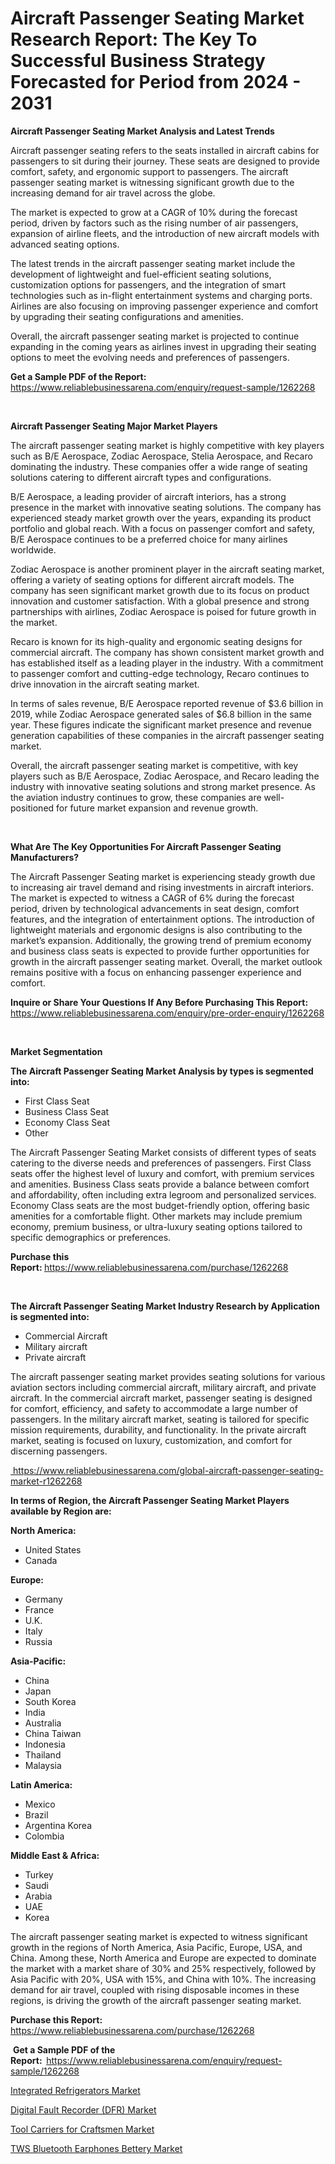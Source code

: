 <p><h1>Aircraft Passenger Seating Market Research Report: The Key To Successful Business Strategy Forecasted for Period from 2024 - 2031</h1></p><p><strong>Aircraft Passenger Seating Market Analysis and Latest Trends</strong></p>
<p><p>Aircraft passenger seating refers to the seats installed in aircraft cabins for passengers to sit during their journey. These seats are designed to provide comfort, safety, and ergonomic support to passengers. The aircraft passenger seating market is witnessing significant growth due to the increasing demand for air travel across the globe. </p><p>The market is expected to grow at a CAGR of 10% during the forecast period, driven by factors such as the rising number of air passengers, expansion of airline fleets, and the introduction of new aircraft models with advanced seating options. </p><p>The latest trends in the aircraft passenger seating market include the development of lightweight and fuel-efficient seating solutions, customization options for passengers, and the integration of smart technologies such as in-flight entertainment systems and charging ports. Airlines are also focusing on improving passenger experience and comfort by upgrading their seating configurations and amenities. </p><p>Overall, the aircraft passenger seating market is projected to continue expanding in the coming years as airlines invest in upgrading their seating options to meet the evolving needs and preferences of passengers.</p></p>
<p><strong>Get a Sample PDF of the Report:&nbsp;</strong> <a href="https://www.reliablebusinessarena.com/enquiry/request-sample/1262268">https://www.reliablebusinessarena.com/enquiry/request-sample/1262268</a></p>
<p>&nbsp;</p>
<p><strong>Aircraft Passenger Seating Major Market Players</strong></p>
<p><p>The aircraft passenger seating market is highly competitive with key players such as B/E Aerospace, Zodiac Aerospace, Stelia Aerospace, and Recaro dominating the industry. These companies offer a wide range of seating solutions catering to different aircraft types and configurations.</p><p>B/E Aerospace, a leading provider of aircraft interiors, has a strong presence in the market with innovative seating solutions. The company has experienced steady market growth over the years, expanding its product portfolio and global reach. With a focus on passenger comfort and safety, B/E Aerospace continues to be a preferred choice for many airlines worldwide.</p><p>Zodiac Aerospace is another prominent player in the aircraft seating market, offering a variety of seating options for different aircraft models. The company has seen significant market growth due to its focus on product innovation and customer satisfaction. With a global presence and strong partnerships with airlines, Zodiac Aerospace is poised for future growth in the market.</p><p>Recaro is known for its high-quality and ergonomic seating designs for commercial aircraft. The company has shown consistent market growth and has established itself as a leading player in the industry. With a commitment to passenger comfort and cutting-edge technology, Recaro continues to drive innovation in the aircraft seating market.</p><p>In terms of sales revenue, B/E Aerospace reported revenue of $3.6 billion in 2019, while Zodiac Aerospace generated sales of $6.8 billion in the same year. These figures indicate the significant market presence and revenue generation capabilities of these companies in the aircraft passenger seating market.</p><p>Overall, the aircraft passenger seating market is competitive, with key players such as B/E Aerospace, Zodiac Aerospace, and Recaro leading the industry with innovative seating solutions and strong market presence. As the aviation industry continues to grow, these companies are well-positioned for future market expansion and revenue growth.</p></p>
<p>&nbsp;</p>
<p><strong>What Are The Key Opportunities For Aircraft Passenger Seating Manufacturers?</strong></p>
<p><p>The Aircraft Passenger Seating market is experiencing steady growth due to increasing air travel demand and rising investments in aircraft interiors. The market is expected to witness a CAGR of 6% during the forecast period, driven by technological advancements in seat design, comfort features, and the integration of entertainment options. The introduction of lightweight materials and ergonomic designs is also contributing to the market’s expansion. Additionally, the growing trend of premium economy and business class seats is expected to provide further opportunities for growth in the aircraft passenger seating market. Overall, the market outlook remains positive with a focus on enhancing passenger experience and comfort.</p></p>
<p><strong>Inquire or Share Your Questions If Any Before Purchasing This Report:</strong> <a href="https://www.reliablebusinessarena.com/enquiry/pre-order-enquiry/1262268">https://www.reliablebusinessarena.com/enquiry/pre-order-enquiry/1262268</a></p>
<p>&nbsp;</p>
<p><strong>Market Segmentation</strong></p>
<p><strong>The Aircraft Passenger Seating Market Analysis by types is segmented into:</strong></p>
<p><ul><li>First Class Seat</li><li>Business Class Seat</li><li>Economy Class Seat</li><li>Other</li></ul></p>
<p><p>The Aircraft Passenger Seating Market consists of different types of seats catering to the diverse needs and preferences of passengers. First Class seats offer the highest level of luxury and comfort, with premium services and amenities. Business Class seats provide a balance between comfort and affordability, often including extra legroom and personalized services. Economy Class seats are the most budget-friendly option, offering basic amenities for a comfortable flight. Other markets may include premium economy, premium business, or ultra-luxury seating options tailored to specific demographics or preferences.</p></p>
<p><strong>Purchase this Report:&nbsp;</strong><a href="https://www.reliablebusinessarena.com/purchase/1262268">https://www.reliablebusinessarena.com/purchase/1262268</a></p>
<p>&nbsp;</p>
<p><strong>The Aircraft Passenger Seating Market Industry Research by Application is segmented into:</strong></p>
<p><ul><li>Commercial Aircraft</li><li>Military aircraft</li><li>Private aircraft</li></ul></p>
<p><p>The aircraft passenger seating market provides seating solutions for various aviation sectors including commercial aircraft, military aircraft, and private aircraft. In the commercial aircraft market, passenger seating is designed for comfort, efficiency, and safety to accommodate a large number of passengers. In the military aircraft market, seating is tailored for specific mission requirements, durability, and functionality. In the private aircraft market, seating is focused on luxury, customization, and comfort for discerning passengers.</p></p>
<p><a href="https://www.reliablebusinessarena.com/global-aircraft-passenger-seating-market-r1262268">&nbsp;https://www.reliablebusinessarena.com/global-aircraft-passenger-seating-market-r1262268</a></p>
<p><strong>In terms of Region, the Aircraft Passenger Seating Market Players available by Region are:</strong></p>
<p>
    <p> <strong> North America: </strong>
        <ul>
            <li>United States</li>
            <li>Canada</li>
        </ul>
        </p> 
    <p> <strong> Europe: </strong>
        <ul>
            <li>Germany</li>
            <li>France</li>
            <li>U.K.</li>
            <li>Italy</li>
            <li>Russia</li>
        </ul>
        </p> 
    <p> <strong> Asia-Pacific: </strong>
        <ul>
            <li>China</li>
            <li>Japan</li>
            <li>South Korea</li>
            <li>India</li>
            <li>Australia</li>
            <li>China Taiwan</li>
            <li>Indonesia</li>
            <li>Thailand</li>
            <li>Malaysia</li>
        </ul>
        </p> 
    <p> <strong> Latin America: </strong>
        <ul>
            <li>Mexico</li>
            <li>Brazil</li>
            <li>Argentina Korea</li>
            <li>Colombia</li>
        </ul>
        </p> 
    <p> <strong> Middle East & Africa: </strong>
        <ul>
            <li>Turkey</li>
            <li>Saudi</li>
            <li>Arabia</li>
            <li>UAE</li>
            <li>Korea</li>
        </ul>
    </p>
    </p>
<p><p>The aircraft passenger seating market is expected to witness significant growth in the regions of North America, Asia Pacific, Europe, USA, and China. Among these, North America and Europe are expected to dominate the market with a market share of 30% and 25% respectively, followed by Asia Pacific with 20%, USA with 15%, and China with 10%. The increasing demand for air travel, coupled with rising disposable incomes in these regions, is driving the growth of the aircraft passenger seating market.</p></p>
<p><strong>Purchase this Report: </strong><a href="https://www.reliablebusinessarena.com/purchase/1262268">https://www.reliablebusinessarena.com/purchase/1262268</a></p>
<p>&nbsp;<strong>Get a Sample PDF of the Report:&nbsp;&nbsp;</strong><a href="https://www.reliablebusinessarena.com/enquiry/request-sample/1262268">https://www.reliablebusinessarena.com/enquiry/request-sample/1262268</a></p>
<p><strong></strong></p>
<p><p><a href="https://github.com/wwwkeltoum/Market-Research-Report-List-4/blob/main/integrated-refrigerators-market.md">Integrated Refrigerators Market</a></p><p><a href="https://medium.com/@stephaniewynterk14/digital-fault-recorder-dfr-market-size-share-analysis-growth-trends-forecast-2024-2031-a6eabb10b01d">Digital Fault Recorder (DFR) Market</a></p><p><a href="https://medium.com/@shawnsmithv6981/global-tool-carriers-for-craftsmen-market-analysis-trends-forecasts-and-growth-opportunities-1e287911b9a6">Tool Carriers for Craftsmen Market</a></p><p><a href="https://github.com/gamblestampleyjenny50m5sl6/Market-Research-Report-List-3/blob/main/tws-bluetooth-earphones-bettery-market.md">TWS Bluetooth Earphones Bettery Market</a></p></p>